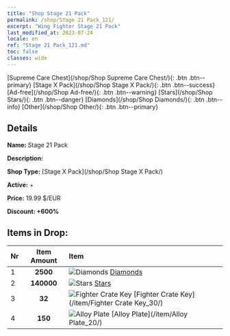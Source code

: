 ```yaml
---
title: "Shop Stage 21 Pack"
permalink: /shop/Stage 21 Pack_121/
excerpt: "Wing Fighter Stage 21 Pack"
last_modified_at: 2023-07-24
locale: en
ref: "Stage 21 Pack_121.md"
toc: false
classes: wide
---
```



  [Supreme Care Chest](/shop/Shop Supreme Care Chest/){: .btn .btn--primary}   [Stage X Pack](/shop/Shop Stage X Pack/){: .btn .btn--success}   [Ad-free](/shop/Shop Ad-free/){: .btn .btn--warning}   [Stars](/shop/Shop Stars/){: .btn .btn--danger}   [Diamonds](/shop/Shop Diamonds/){: .btn .btn--info}   [Other](/shop/Shop Other/){: .btn .btn--primary} 

## Details

 **Name:** Stage 21 Pack 

 **Description:** 

 **Shop Type:** [Stage X Pack](/shop/Shop Stage X Pack/)

 **Active:** + 

 **Price:** 19.99 $/EUR 

 **Discount: +600%** 



## Items in Drop:

  |  Nr | Item Amount  |       Item       |
  |:----|:------------:|:-----------------|
  | 1 | **2500**  | ![Diamonds](/images/item/Diamonds_p.png) [Diamonds](/item/Diamonds_15/) | 
  | 2 | **140000**  | ![Stars](/images/item/Stars_p.png) [Stars](/item/Stars_2/) | 
  | 3 | **32**  | ![Fighter Crate Key](/images/item/Fighter_Crate_Key_p.png) [Fighter Crate Key](/item/Fighter Crate Key_30/) | 
  | 4 | **150**  | ![Alloy Plate](/images/item/Alloy_Plate_p.png) [Alloy Plate](/item/Alloy Plate_20/) | 

